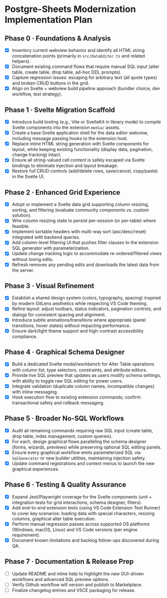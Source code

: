 # Postgre-Sheets Modernization Implementation Plan

## Phase 0 · Foundations & Analysis

- [x] Inventory current webview behavior and identify all HTML string concatenation points (primarily in `src/dataEditor.ts` and related helpers).
- [x] Document existing command flows that require manual SQL input (alter table, create table, drop table, ad-hoc DDL prompts).
- [x] Capture regression issues: escaping for arbitrary text (all quote types) and broken CRUD buttons in the grid.
- [x] Align on Svelte + webview build pipeline approach (bundler choice, dev workflow, test strategy).

## Phase 1 · Svelte Migration Scaffold

- [x] Introduce build tooling (e.g., Vite or SvelteKit in library mode) to compile Svelte components into the extension `media/` assets.
- [x] Create a base Svelte application shell for the data editor webview, including message passing hooks to the extension host.
- [x] Replace inline HTML string generation with Svelte components for layout, while keeping existing functionality (display data, pagination, change tracking) intact.
- [x] Ensure all string-valued cell content is safely escaped via Svelte bindings to eliminate injection and layout breakage.
- [x] Restore full CRUD controls (add/delete rows, save/cancel, copy/paste) in the Svelte UI.

## Phase 2 · Enhanced Grid Experience

- [x] Adopt or implement a Svelte data grid supporting column resizing, sorting, and filtering (evaluate community components vs. custom solution).
- [x] Wire column resizing state to persist per-session (or per-table) where feasible.
- [x] Implement sortable headers with multi-way sort (asc/desc/reset) integrated with backend queries.
- [x] Add column-level filtering UI that pushes filter clauses to the extension SQL generator with parameterization.
- [x] Update change tracking logic to accommodate re-ordered/filtered views without losing edits.
- [x] Refresh removes any pending edits and downloads the latest data from the server.

## Phase 3 · Visual Refinement

- [x] Establish a shared design system (colors, typography, spacing) inspired by modern GitLens aesthetics while respecting VS Code theming.
- [x] Refine layout: adjust toolbars, status indicators, pagination controls, and dialogs for consistent spacing and alignment.
- [x] Introduce subtle animations/transitions where appropriate (panel transitions, hover states) without impacting performance.
- [x] Ensure dark/light theme support and high-contrast accessibility compliance.

## Phase 4 · Graphical Schema Designer

- [x] Build a dedicated Svelte modal/workbench for Alter Table operations with column list, type selectors, constraints, and attribute editors.
- [x] Provide live SQL preview that updates as users modify schema settings, with ability to toggle raw SQL editing for power users.
- [x] Integrate validation (duplicate column names, incompatible changes) with inline messaging.
- [x] Hook execution flow to existing extension commands; confirm transactional safety and rollback messaging.

## Phase 5 · Broader No-SQL Workflows

- [x] Audit all remaining commands requiring raw SQL input (create table, drop table, index management, custom queries).
- [x] For each, design graphical flows paralleling the schema designer (forms, wizards, previews) while preserving optional SQL editing panels.
- [x] Ensure every graphical workflow emits parameterized SQL via `SqlGenerator` or new builder utilities, maintaining injection safety.
- [x] Update command registrations and context menus to launch the new graphical experiences.

## Phase 6 · Testing & Quality Assurance

- [x] Expand Jest/Playwright coverage for the Svelte components (unit + integration tests for grid interactions, schema designer, filters).
- [x] Add end-to-end extension tests (using VS Code Extension Test Runner) to cover key scenarios: loading data with special characters, resizing columns, graphical alter table execution.
- [x] Perform manual regression passes across supported OS platforms (Windows, macOS, Linux) and VS Code versions (per engine requirement).
- [x] Document known limitations and backlog follow-ups discovered during QA.

## Phase 7 · Documentation & Release Prep

- [ ] Update README and inline help to highlight the new GUI-driven workflows and advanced SQL preview options.
- [ ] Verify Github workflow will version and publish to Marketplace.
- [ ] Finalize changelog entries and VSCE packaging for release.
